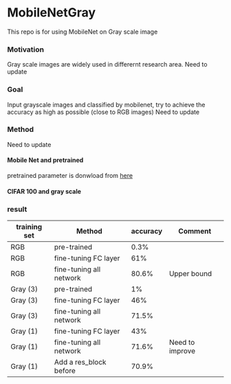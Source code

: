 # MobileNetGray
This repo is for using MobileNet on Gray scale image

### Motivation

Gray scale images are widely used in differernt research area.
Need to update

### Goal

Input grayscale images and classified by mobilenet, try to achieve the accuracy as high as possible (close to RGB images)
Need to update

### Method
Need to update

#### Mobile Net and pretrained 

pretrained parameter is donwload from [here](https://pytorch.org/hub/pytorch_vision_mobilenet_v2/)


#### CIFAR 100 and gray scale


### result

|training set|   Method  | accuracy  | Comment|
|---          | ----      | ----  |---|
|RGB       |  pre-trained     | 0.3%  |
|RGB       | fine-tuning FC layer    | 61% |
|RGB       | fine-tuning all network | 80.6% |Upper bound|
|Gray (3)  |  pre-trained     | 1%  |
|Gray (3)  |  fine-tuning FC layer     | 46%  |
|Gray (3)  | fine-tuning all network | 71.5% |
|Gray (1)  |  fine-tuning FC layer     | 43%  |
|Gray (1)  | fine-tuning all network | 71.6% |Need to improve|
|Gray (1)  | Add a res_block before| 70.9%|
